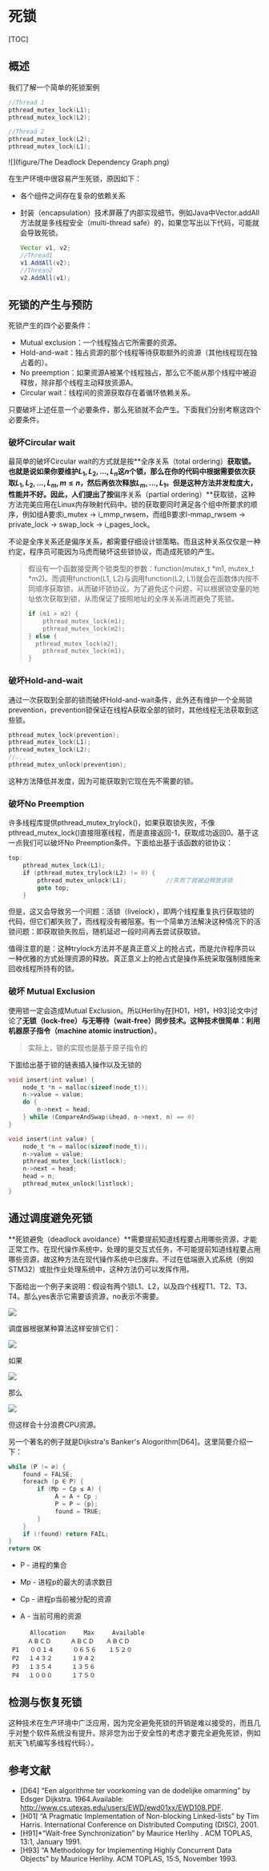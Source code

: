 # 死锁

[TOC]

## 概述

我们了解一个简单的死锁案例

~~~c
//Thread 1
pthread_mutex_lock(L1);
pthread_mutex_lock(L2);

//Thread 2
pthread_mutex_lock(L2);
pthread_mutex_lock(L1);
~~~

![](figure/The Deadlock Dependency Graph.png)



在生产环境中很容易产生死锁，原因如下：

- 各个组件之间存在复杂的依赖关系

- 封装（encapsulation）技术屏蔽了内部实现细节。例如Java中Vector.addAll方法就是多线程安全（multi-thread safe）的，如果您写出以下代码，可能就会导致死锁。

	~~~java
	Vector v1, v2;
	//Thread1
	v1.AddAll(v2);
	//Threan2
	v2.AddAll(v1);
	~~~



## 死锁的产生与预防

死锁产生的四个必要条件：

- Mutual exclusion：一个线程独占它所需要的资源。
- Hold-and-wait：独占资源的那个线程等待获取额外的资源（其他线程现在独占着的）。
- No preemption：如果资源A被某个线程独占，那么它不能从那个线程中被迫释放，除非那个线程主动释放资源A。
- Circular wait：线程间的资源获取存在着循环依赖关系。



只要破坏上述任意一个必要条件，那么死锁就不会产生。下面我们分别考察这四个必要条件。



### 破坏Circular wait

最简单的破坏Circular wait的方式就是按**全序关系（total ordering）**获取锁。也就是说如果你要维护$L_1, L_2,...,L_n$这$n$个锁，那么在你的代码中根据需要依次获取$L_1, L_2,...,L_m,m \leq n$，然后再依次释放$L_m, ...,L_1$。但是这种方法并发粒度大，性能并不好。因此，人们提出了按**偏序关系（partial ordering）**获取锁，这种方法完美应用在Linux内存映射代码中。锁的获取要同时满足各个组中所要求的顺序，例如组A要求i_mutex -> i_mmp_rwsem，而组B要求I-mmap_rwsem -> private_lock -> swap_lock -> i_pages_lock。

不论是全序关系还是偏序关系，都需要仔细设计锁策略。而且这种关系仅仅是一种约定，程序员可能因为马虎而破坏这些锁协议，而造成死锁的产生。

> 假设有一个函数接受两个锁类型的参数：function(mutex_t *m1, mutex_t *m2)。而调用function(L1, L2)与调用function(L2, L1)就会在函数体内按不同顺序获取锁，从而破坏锁协议。为了避免这个问题，可以根据锁变量的地址依次获取到锁，从而保证了按照地址的全序关系进而避免了死锁。
>
> ~~~c
> if (m1 > m2) {
>     pthread_mutex_lock(m1);
>     pthread_mutex_lock(m2);
> } else {
> 	pthread_mutex_lock(m2);
>     pthread_mutex_lock(m1);
> }
> ~~~
>
> 

### 破坏Hold-and-wait

通过一次获取到全部的锁而破坏Hold-and-wait条件，此外还有维护一个全局锁prevention，prevention锁保证在线程A获取全部的锁时，其他线程无法获取到这些锁。

~~~c
pthread_mutex_lock(prevention);
pthread_mutex_lock(L1);
pthread_mutex_lock(L2);
//...
pthread_mutex_unlock(prevention);
~~~



这种方法降低并发度，因为可能获取到它现在先不需要的锁。

### 破坏No Preemption

许多线程库提供pthread_mutex_trylock()，如果获取锁失败，不像pthread_mutex_lock()直接阻塞线程，而是直接返回-1，获取成功返回0。基于这一点我们可以破坏No Preemption条件。下面给出基于该函数的锁协议：

~~~c
top:
	pthread_mutex_lock(L1);
	if (pthread_mutex_trylock(L2) != 0) {
        pthread_mutex_unlock(L1);			//失败了就被迫释放该锁
        goto top;
    }
~~~

但是，这又会导致另一个问题：活锁（livelock），即两个线程重复执行获取锁的代码，但它们都失败了，而线程没有被阻塞。有一个简单方法解决这种情况下的活锁问题：即获取锁失败后，随机延迟一段时间再去尝试获取锁。

值得注意的是：这种trylock方法并不是真正意义上的抢占式，而是允许程序员以一种优雅的方式处理资源的释放。真正意义上的抢占式是操作系统采取强制措施来回收线程所持有的锁。

### 破坏 Mutual Exclusion

使用锁一定会造成Mutual Exclusion。所以Herlihy在[H01，H91，H93]论文中讨论了**无锁（lock-free）**与**无等待（wait-free）**同步技术。这种技术很简单：利用**机器原子指令（machine atomic instruction）**。

> 实际上，锁的实现也是基于原子指令的



下面给出基于锁的链表插入操作以及无锁的

~~~c
void insert(int value) {
	node_t *n = malloc(sizeof(node_t));
    n->value = value;
    do {
        n->next = head;
	} while (CompareAndSwap(&head, n->next, n) == 0)
}

void insert(int value) {
	node_t *n = malloc(sizeof(node_t));
    n->value = value;
    pthread_mutex_lock(listlock);
    n->next = head;
    head = n;
    pthread_mutex_unlock(listlock);
}
~~~



## 通过调度避免死锁

**死锁避免（deadlock avoidance）**需要提前知道线程要占用哪些资源，才能正常工作。在现代操作系统中，处理的是交互式任务，不可能提前知道线程要占用哪些资源，故这种方法在现代操作系统中已废弃。不过在低端嵌入式系统（例如STM32）或批作业处理系统中，这种方法仍可以发挥作用。

下面给出一个例子来说明：假设有两个锁L1、L2，以及四个线程T1、T2、T3、T4。那么yes表示它需要该资源，no表示不需要。

![](figure/33-1.png)

调度器根据某种算法这样安排它们：

![](figure/33-2.png)

如果

![](figure/33-3.png)

那么

![](figure/33-4.png)

但这样会十分浪费CPU资源。

另一个著名的例子就是Dijkstra's Banker's Alogorithm[D64]。这里简要介绍一下：

~~~c
while (P != ∅) {
    found = FALSE;
    foreach (p ∈ P) {
        if (Mp − Cp ≤ A) {
             A = A + Cp ;
             P = P − {p};
             found = TRUE;
        }
    }
    if (!found) return FAIL;
}
return OK		
~~~

- P - 进程的集合

- Mp - 进程p的最大的请求数目

- Cp - 进程p当前被分配的资源

- A - 当前可用的资源

```
      Allocation　　　Max　　　Available
 　　 ＡＢＣＤ　　  ＡＢＣＤ　　ＡＢＣＤ
 P1   ００１４　　  ０６５６　　１５２０　
 P2　 １４３２　　  １９４２　
 P3　 １３５４　  　１３５６
 P4 　１０００　　  １７５０
```

## 检测与恢复死锁

这种技术在生产环境中广泛应用，因为完全避免死锁的开销是难以接受的，而且几乎对整个软件系统没有提升。除非您为出于安全性的考虑才要完全避免死锁，例如航天飞机编写多线程代码:）。





## 参考文献

- [D64] “Een algorithme ter voorkoming van de dodelijke omarming” by Edsger Dijkstra. 1964.Available: http://www.cs.utexas.edu/users/EWD/ewd01xx/EWD108.PDF. 
- [H01] “A Pragmatic Implementation of Non-blocking Linked-lists” by Tim Harris. International Conference on Distributed Computing (DISC), 2001. 
- [H91]*“Wait-free Synchronization” by Maurice Herlihy . ACM TOPLAS, 13:1, January 1991.
- [H93] “A Methodology for Implementing Highly Concurrent Data Objects” by Maurice Herlihy. ACM TOPLAS, 15:5, November 1993. 

